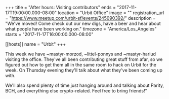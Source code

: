 +++
title = "After hours: Visiting contributors"
ends = "2017-11-17T19:00:00.000-08:00"
location = "Urbit Office"
image = ""
registration_url = "https://www.meetup.com/urbit-sf/events/245090392/"
description = "We've moved! Come check out our new digs, have a beer and hear about what people have been working on."
timezone = "America/Los_Angeles"
starts = "2017-11-17T16:00:00.000-08:00"

[[hosts]]
name = "Urbit"
+++

This week we have ~mastyr-morzod, ~littel-ponnys and ~mastyr-harlud visiting the office. They've all been contributing great stuff from afar, so we figured out how to get them all in the same room to hack on Urbit for the week. On Thursday evening they'll talk about what they've been coming up with.

We'll also spend plenty of time just hanging around and talking about Parity, BCH, and everything else crypto-related. Feel free to bring friends!"

